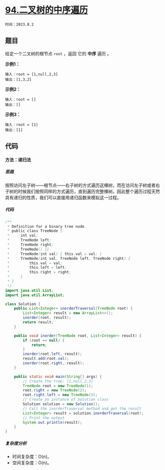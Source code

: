 # [94.二叉树的中序遍历](https://leetcode.cn/problems/binary-tree-inorder-traversal/)

`时间：2023.8.2`

## 题目

给定一个二叉树的根节点 `root` ，返回 它的 **中序** 遍历 。

**示例1：**

```
输入：root = [1,null,2,3]
输出：[1,3,2]
```

**示例2：**

```
输入：root = []
输出：[]
```

**示例3：**

```
输入：root = [1]
输出：[1]
```

## 代码

#### 方法：递归法

##### 思路

按照访问左子树——根节点——右子树的方式遍历这棵树，而在访问左子树或者右子树的时候我们按照同样的方式遍历，直到遍历完整棵树。因此整个遍历过程天然具有递归的性质，我们可以直接用递归函数来模拟这一过程。

##### 代码

```java
/**
 * Definition for a binary tree node.
 * public class TreeNode {
 *     int val;
 *     TreeNode left;
 *     TreeNode right;
 *     TreeNode() {}
 *     TreeNode(int val) { this.val = val; }
 *     TreeNode(int val, TreeNode left, TreeNode right) {
 *         this.val = val;
 *         this.left = left;
 *         this.right = right;
 *     }
 * }
 */
import java.util.List;
import java.util.ArrayList;

class Solution {
    public List<Integer> inorderTraversal(TreeNode root) {
        List<Integer> result = new ArrayList<>();
        inorder(root, result);
        return result;
    }

    public void inorder(TreeNode root, List<Integer> result) {
        if (root == null) {
            return;
        }
        inorder(root.left, result);
        result.add(root.val);
        inorder(root.right, result);
    }

    public static void main(String[] args) {
        // Create the tree: [1,null,2,3]
        TreeNode root = new TreeNode(1);
        root.right = new TreeNode(2);
        root.right.left = new TreeNode(3);
        // Create an instance of Solution class
        Solution solution = new Solution();
        // Call the inorderTraversal method and get the result
        List<Integer> result = solution.inorderTraversal(root);
        // Print the output
        System.out.println(result);
    }
}
```

##### 复杂度分析

- 时间复杂度：O(n)。
- 空间复杂度：O(n)。